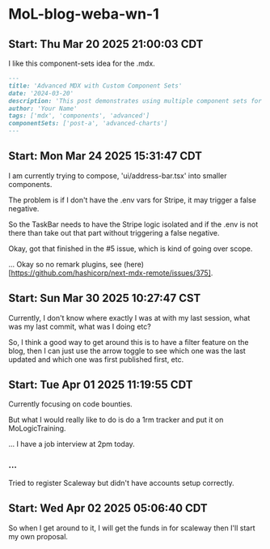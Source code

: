 # MoL-blog-weba-wn-1

## Start: Thu Mar 20 2025 21:00:03 CDT

I like this component-sets idea for the .mdx.

```md
---
title: 'Advanced MDX with Custom Component Sets'
date: '2024-03-20'
description: 'This post demonstrates using multiple component sets for rich content'
author: 'Your Name'
tags: ['mdx', 'components', 'advanced']
componentSets: ['post-a', 'advanced-charts']
---
```

## Start: Mon Mar 24 2025 15:31:47 CDT

I am currently trying to compose, 'ui/address-bar.tsx' into smaller components.

The problem is if I don't have the .env vars for Stripe, it may trigger a false negative.

So the TaskBar needs to have the Stripe logic isolated and if the .env is not there than take out that part without triggering a false negative.

Okay, got that finished in the #5 issue, which is kind of going over scope. 

... Okay so no remark plugins, see (here)[https://github.com/hashicorp/next-mdx-remote/issues/375].

## Start: Sun Mar 30 2025 10:27:47 CST

Currently, I don't know where exactly I was at with my last session, what was my last commit, what was I doing etc? 

So, I think a good way to get around this is to have a filter feature on the blog, then I can just use the arrow toggle to see which one was the last updated and which one was first published first, etc.


## Start: Tue Apr 01 2025 11:19:55 CDT

Currently focusing on code bounties. 

But what I would really like to do is do a 1rm tracker and put it on MoLogicTraining.

... I have a job interview at 2pm today. 


### ... 

Tried to register Scaleway but didn't have accounts setup correctly. 


## Start: Wed Apr 02 2025 05:06:40 CDT

So when I get around to it, I will get the funds in for scaleway then I'll start my own proposal. 


